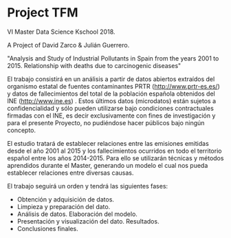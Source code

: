 # Project TFM
VI Master Data Science Kschool 2018.

A Project of David Zarco & Julián Guerrero.

"Analysis and Study of Industrial Pollutants in Spain from the years 2001 to 2015. Relationship with deaths due to carcinogenic diseases"

El trabajo consistirá en un análisis a partir de datos abiertos extraídos del organismo estatal de fuentes contaminantes PRTR (http://www.prtr-es.es/) y datos de fallecimientos del total de la población española obtenidos del INE (http://www.ine.es) . Estos últimos datos (microdatos) están sujetos a confidencialidad y sólo pueden utilizarse bajo condiciones contractuales firmadas con el INE, es decir exclusivamente con fines de investigación y para el presente Proyecto, no pudiéndose hacer públicos bajo ningún concepto.

El estudio tratará de establecer relaciones entre las emisiones emitidas desde el año 2001 al 2015 y los fallecimientos ocurridos en todo el territorio español entre los años 2014-2015. Para ello se utilizarán técnicas y métodos aprendidos durante el Master, generando un modelo el cual nos pueda establecer relaciones entre diversas causas.

El trabajo seguirá un orden y tendrá las siguientes fases:

-	Obtención y adquisición de datos.
- Limpieza y preparación del dato.
-	Análisis de datos. Elaboración del modelo.
-	Presentación y visualización del dato. Resultados.
-	Conclusiones finales.
